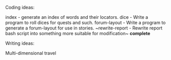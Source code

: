 Coding ideas:

index - generate an index of words and their locators.
dice - Write a program to roll dices for quests and such.
forum-layout - Write a program to generate a forum-layout for use in stories.
~rewrite-report - Rewrite report bash script into something more suitable for modification~ **complete**

Writing ideas:

Multi-dimensional travel
